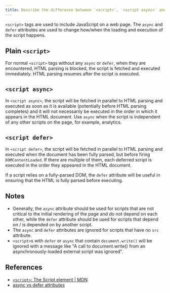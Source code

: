 ```yaml
---
title: Describe the difference between `<script>`, `<script async>` and `<script defer>`
---
```


`<script>` tags are used to include JavaScript on a web page. The `async` and `defer` attributes are used to change how/when the loading and execution of the script happens.

## Plain `<script>`

For normal `<script>` tags without any `async` or `defer`, when they are encountered, HTML parsing is blocked, the script is fetched and executed immediately. HTML parsing resumes after the script is executed.

## `<script async>`

In `<script async>`, the script will be fetched in parallel to HTML parsing and executed as soon as it is available (potentially before HTML parsing completes) and it will not necessarily be executed in the order in which it appears in the HTML document. Use `async` when the script is independent of any other scripts on the page, for example, analytics.

## `<script defer>`

In `<script defer>`, the script will be fetched in parallel to HTML parsing and executed when the document has been fully parsed, but before firing `DOMContentLoaded`. If there are multiple of them, each deferred script is executed in the order they appeared in the HTML document.

If a script relies on a fully-parsed DOM, the `defer` attribute will be useful in ensuring that the HTML is fully parsed before executing.

## Notes

- Generally, the `async` attribute should be used for scripts that are not critical to the initial rendering of the page and do not depend on each other, while the `defer` attribute should be used for scripts that depend on / is depended on by another script.
- The `async` and `defer` attributes are ignored for scripts that have no `src` attribute.
- `<script>`s with `defer` or `async` that contain `document.write()` will be ignored with a message like "A call to document.write() from an asynchronously-loaded external script was ignored".

## References

- [`<script>`: The Script element | MDN](https://developer.mozilla.org/en-US/docs/Web/HTML/Element/script#defer)
- [async vs defer attributes](https://www.growingwiththeweb.com/2014/02/async-vs-defer-attributes.html)